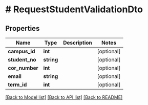 # # RequestStudentValidationDto

## Properties

Name | Type | Description | Notes
------------ | ------------- | ------------- | -------------
**campus_id** | **int** |  | [optional]
**student_no** | **string** |  | [optional]
**cor_number** | **int** |  | [optional]
**email** | **string** |  | [optional]
**term_id** | **int** |  | [optional]

[[Back to Model list]](../../README.md#models) [[Back to API list]](../../README.md#endpoints) [[Back to README]](../../README.md)
